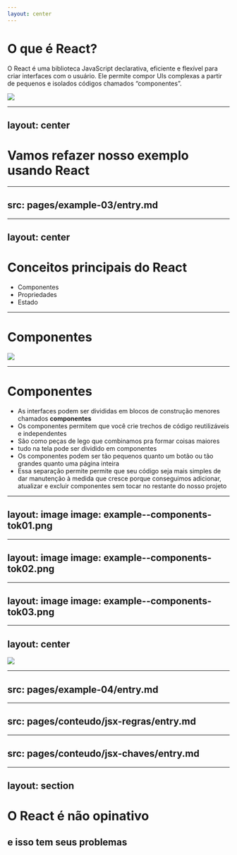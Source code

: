 ```yaml
---
layout: center
---
```


# O que é React?

O React é uma biblioteca JavaScript declarativa, eficiente e flexível para criar interfaces com o usuário. 
Ele permite compor UIs complexas a partir de pequenos e isolados códigos chamados “componentes”.

![](/example--user-interface.png)

<!--
- Por interfaces de usuário, queremos dizer os elementos que os usuários veem e interagem na tela.
- o React dá funções úteis para construir a interface, mas deixa quem desenvolve escolher onde onde usar essas funções em seu aplicativo.
- você pode dizer ao React o que deseja que aconteça com a interface do usuário, e o React descobrirá as etapas de como atualizar o DOM pra você.
-->

---
layout: center
---
# Vamos refazer nosso exemplo usando React

---
src: pages/example-03/entry.md
---

---
layout: center
---

# Conceitos principais do React

- Componentes
- Propriedades
- Estado

<!--
- Existem três conceitos principais do React com os quais você precisa estar familiarizado para começar a trabalhar com React.
-->

---

# Componentes

![](/example--components.png)

---

# Componentes

- As interfaces podem ser divididas em blocos de construção menores chamados **componentes**
- Os componentes permitem que você crie trechos de código reutilizáveis e independentes
- São como peças de lego que combinamos pra formar coisas maiores
- tudo na tela pode ser dividido em componentes
- Os componentes podem ser tão pequenos quanto um botão ou tão grandes quanto uma página inteira
- Essa separação permite permite que seu código seja mais simples de dar manutenção à medida que cresce
porque conseguimos adicionar, atualizar e excluir componentes sem tocar no restante do nosso projeto

---
layout: image
image: example--components-tok01.png
---

---
layout: image
image: example--components-tok02.png
---

---
layout: image
image: example--components-tok03.png
---

---
layout: center
---

![](/meme--components.jpg)

---
src: pages/example-04/entry.md
---

---
src: pages/conteudo/jsx-regras/entry.md
---

---
src: pages/conteudo/jsx-chaves/entry.md
---




---
layout: section
---
# O React é não opinativo

## e isso tem seus problemas

<!--
- Não diz exatamente como as aplicações devem ser construídas, não resolve todas as dores mencionadas anteriormente
- só dá algumas ferramentas, o resto você precisa se virar
- Configurar uma aplicação do React do zero, na mão, exige bastante esforço e
domínio de algumas ferramentas que não são relativamente tão simples de aprender
como compiladores e bundlers (babel e webpack)
- No passado, cada aplicação que a gente trabalhava resolvia problemas comuns de formas diferentes
-->